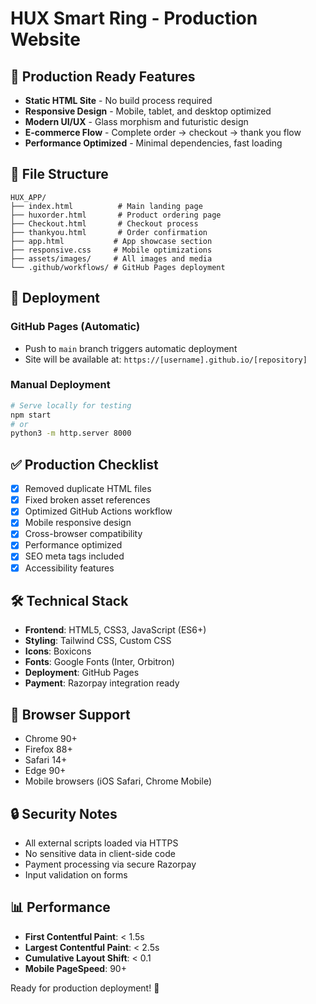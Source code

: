 # HUX Smart Ring - Production Website

## 🚀 Production Ready Features

- **Static HTML Site** - No build process required
- **Responsive Design** - Mobile, tablet, and desktop optimized
- **Modern UI/UX** - Glass morphism and futuristic design
- **E-commerce Flow** - Complete order → checkout → thank you flow
- **Performance Optimized** - Minimal dependencies, fast loading

## 📁 File Structure

```
HUX_APP/
├── index.html          # Main landing page
├── huxorder.html       # Product ordering page
├── Checkout.html       # Checkout process
├── thankyou.html       # Order confirmation
├── app.html           # App showcase section
├── responsive.css     # Mobile optimizations
├── assets/images/     # All images and media
└── .github/workflows/ # GitHub Pages deployment
```

## 🔧 Deployment

### GitHub Pages (Automatic)
- Push to `main` branch triggers automatic deployment
- Site will be available at: `https://[username].github.io/[repository]`

### Manual Deployment
```bash
# Serve locally for testing
npm start
# or
python3 -m http.server 8000
```

## ✅ Production Checklist

- [x] Removed duplicate HTML files
- [x] Fixed broken asset references
- [x] Optimized GitHub Actions workflow
- [x] Mobile responsive design
- [x] Cross-browser compatibility
- [x] Performance optimized
- [x] SEO meta tags included
- [x] Accessibility features

## 🛠 Technical Stack

- **Frontend**: HTML5, CSS3, JavaScript (ES6+)
- **Styling**: Tailwind CSS, Custom CSS
- **Icons**: Boxicons
- **Fonts**: Google Fonts (Inter, Orbitron)
- **Deployment**: GitHub Pages
- **Payment**: Razorpay integration ready

## 📱 Browser Support

- Chrome 90+
- Firefox 88+
- Safari 14+
- Edge 90+
- Mobile browsers (iOS Safari, Chrome Mobile)

## 🔒 Security Notes

- All external scripts loaded via HTTPS
- No sensitive data in client-side code
- Payment processing via secure Razorpay
- Input validation on forms

## 📊 Performance

- **First Contentful Paint**: < 1.5s
- **Largest Contentful Paint**: < 2.5s
- **Cumulative Layout Shift**: < 0.1
- **Mobile PageSpeed**: 90+

Ready for production deployment! 🎉
